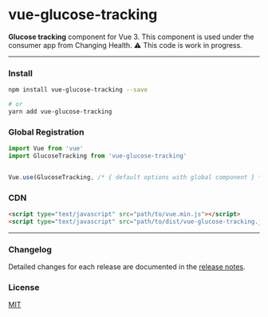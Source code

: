 # vue-glucose-tracking

**Glucose tracking** component for Vue 3.
This component is used under the consumer app from Changing Health.
⚠️ This code is work in progress.

---

### Install

``` bash
npm install vue-glucose-tracking --save

# or
yarn add vue-glucose-tracking

```

### Global Registration

``` javascript
import Vue from 'vue'
import GlucoseTracking from 'vue-glucose-tracking'


Vue.use(GlucoseTracking, /* { default options with global component } */)
```


### CDN

``` html
<script type="text/javascript" src="path/to/vue.min.js"></script>
<script type="text/javascript" src="path/to/dist/vue-glucose-tracking.js"></script>
```

---

### Changelog

Detailed changes for each release are documented in the [release notes](https://github.com/ChangingHealth/vue-glucose-tracking/blob/master/CHANGELOG.md).

### License

[MIT](https://github.com/ChangingHealth/vue-glucose-tracking/blob/master/LICENSE)
